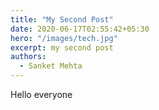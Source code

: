 ```yaml
---
title: "My Second Post"
date: 2020-06-17T02:55:42+05:30
hero: "/images/tech.jpg"
excerpt: my second post
authors:
  - Sanket Mehta
---
```


Hello everyone